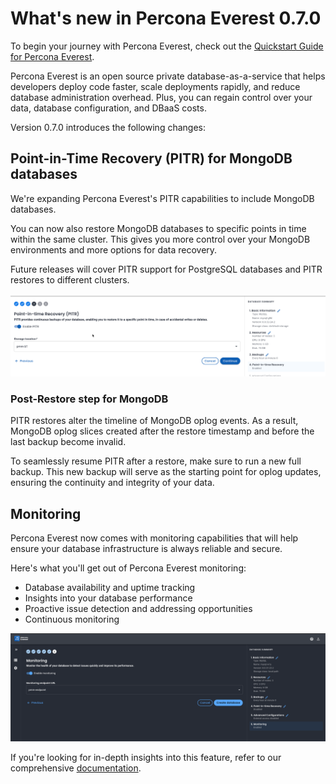 # What's new in Percona Everest 0.7.0

To begin your journey with Percona Everest, check out the [Quickstart Guide for Percona Everest](../quickstart-guide/quick-install.md).

Percona Everest is an open source private database-as-a-service that helps developers deploy code faster, scale deployments rapidly, and reduce database administration overhead. Plus, you can regain control over your data, database configuration, and DBaaS costs.

Version 0.7.0 introduces the following changes:

## Point-in-Time Recovery (PITR) for MongoDB databases

We're expanding Percona Everest's PITR capabilities to include MongoDB databases.

You can now also restore MongoDB databases to specific points in time within the same cluster. This gives you more control over your MongoDB environments and more options for data recovery.

Future releases will cover PITR support for PostgreSQL databases and PITR restores to different clusters.

![Alt text](../images/PITR_Mongo.png)

### Post-Restore step for MongoDB

PITR restores alter the timeline of MongoDB oplog events. As a result, MongoDB oplog slices created after the restore timestamp and before the last backup become invalid.

To seamlessly resume PITR after a restore, make sure to run a new full backup. This new backup will serve as the starting point for oplog updates, ensuring the continuity and integrity of your data.


## Monitoring

Percona Everest now comes with monitoring capabilities that will help ensure your database infrastructure is always reliable and secure. 

Here's what you'll get out of Percona Everest monitoring:

- Database availability and uptime tracking
- Insights into your database performance
- Proactive issue detection and addressing opportunities
- Continuous monitoring

 ![!image](../images/everest_select_endpoint.png)

If you're looking for in-depth insights into this feature, refer to our comprehensive [documentation](https://docs.percona.com/everest/use/monitor_endpoints.html).